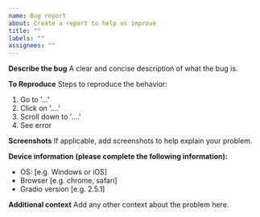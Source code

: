 ```yaml
---
name: Bug report
about: Create a report to help us improve
title: ""
labels: ""
assignees: ""
---
```


**Describe the bug**
A clear and concise description of what the bug is.

**To Reproduce**
Steps to reproduce the behavior:

1. Go to '...'
2. Click on '....'
3. Scroll down to '....'
4. See error

**Screenshots**
If applicable, add screenshots to help explain your problem.

**Device information (please complete the following information):**

- OS: [e.g. Windows or iOS]
- Browser [e.g. chrome, safari]
- Gradio version [e.g. 2.5.1]

**Additional context**
Add any other context about the problem here.

